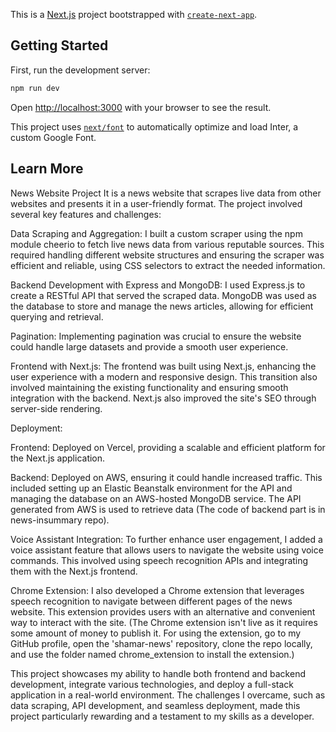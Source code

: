 This is a [Next.js](https://nextjs.org/) project bootstrapped with [`create-next-app`](https://github.com/vercel/next.js/tree/canary/packages/create-next-app).

## Getting Started

First, run the development server:

```bash
npm run dev
```

Open [http://localhost:3000](http://localhost:3000) with your browser to see the result.

This project uses [`next/font`](https://nextjs.org/docs/basic-features/font-optimization) to automatically optimize and load Inter, a custom Google Font.

## Learn More

News Website Project
It is a news website that scrapes live data from other websites and presents it in a user-friendly format. The project involved several key features and challenges:

Data Scraping and Aggregation: I built a custom scraper using the npm module cheerio to fetch live news data from various reputable sources. This required handling different website structures and ensuring the scraper was efficient and reliable, using CSS selectors to extract the needed information.

Backend Development with Express and MongoDB: I used Express.js to create a RESTful API that served the scraped data. MongoDB was used as the database to store and manage the news articles, allowing for efficient querying and retrieval.

Pagination: Implementing pagination was crucial to ensure the website could handle large datasets and provide a smooth user experience.

Frontend with Next.js: The frontend was built using Next.js, enhancing the user experience with a modern and responsive design. This transition also involved maintaining the existing functionality and ensuring smooth integration with the backend. Next.js also improved the site's SEO through server-side rendering.

Deployment:

Frontend: Deployed on Vercel, providing a scalable and efficient platform for the Next.js application.

Backend: Deployed on AWS, ensuring it could handle increased traffic. This included setting up an Elastic Beanstalk environment for the API and managing the database on an AWS-hosted MongoDB service. The API generated from AWS is used to retrieve data (The code of backend part is in news-insummary repo).

Voice Assistant Integration: To further enhance user engagement, I added a voice assistant feature that allows users to navigate the website using voice commands. This involved using speech recognition APIs and integrating them with the Next.js frontend.

Chrome Extension: I also developed a Chrome extension that leverages speech recognition to navigate between different pages of the news website. This extension provides users with an alternative and convenient way to interact with the site. (The Chrome extension isn't live as it requires some amount of money to publish it. For using the extension, go to my GitHub profile, open the 'shamar-news' repository, clone the repo locally, and use the folder named chrome_extension to install the extension.)

This project showcases my ability to handle both frontend and backend development, integrate various technologies, and deploy a full-stack application in a real-world environment. The challenges I overcame, such as data scraping, API development, and seamless deployment, made this project particularly rewarding and a testament to my skills as a developer.


